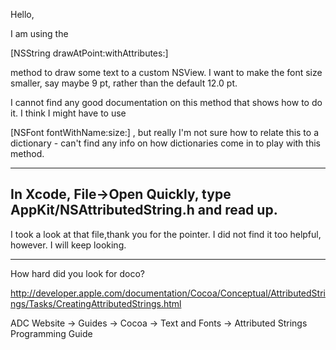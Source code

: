 

Hello,

I am using the
    
[NSString drawAtPoint:withAttributes:] 

method to draw some text to a custom NSView. I want to make the font size smaller, say maybe 9 pt, rather than the default 12.0 pt.

I cannot find any good documentation on this method that shows how to do it. I think I might have to use
    
[NSFont fontWithName:size:]
,
 but really I'm not sure how to relate this to a dictionary - can't find any info on how dictionaries come in to play with this method.

----
In Xcode, File->Open Quickly, type     AppKit/NSAttributedString.h and read up.
----
I took a look at that file,thank you for the pointer. I did not find it too helpful, however. I will keep looking.

----

How hard did you look for doco?

http://developer.apple.com/documentation/Cocoa/Conceptual/AttributedStrings/Tasks/CreatingAttributedStrings.html

ADC Website -> Guides -> Cocoa -> Text and Fonts -> Attributed Strings Programming Guide

